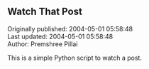 ## Watch That Post  
Originally published: 2004-05-01 05:58:48  
Last updated: 2004-05-01 05:58:48  
Author: Premshree Pillai  
  
This is a simple Python script to watch a post.